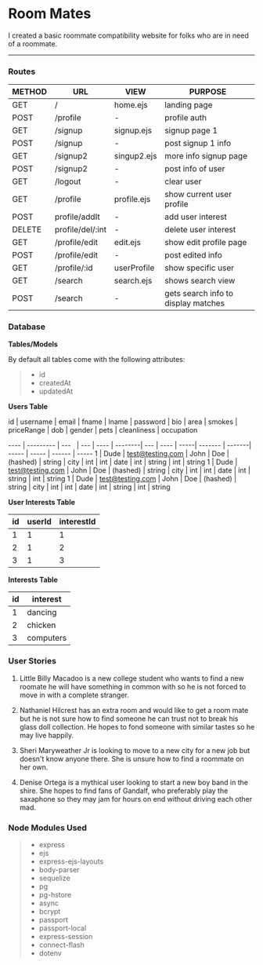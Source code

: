 Room Mates
===================


I created a basic roommate compatibility website for folks who are in need of a roommate.

----------


### Routes


METHOD   | URL      | VIEW        | PURPOSE
-------- | ---      | ---         |  ---     
GET      | /        | home.ejs    | landing page
POST     | /profile | -           | profile auth
GET      | /signup  | signup.ejs  | signup page 1
POST     | /signup  | -           | post signup 1 info
GET      | /signup2 | singup2.ejs | more info signup page
POST     | /signup2 | -           | post info of user
GET      | /logout  | -           | clear user
GET      | /profile | profile.ejs | show current user profile
POST     | profile/addIt    | -           | add user interest
DELETE   | profile/del/:int | -           | delete user interest
GET      | /profile/edit    | edit.ejs    | show edit profile page
POST     | /profile/edit    | -           | post edited info
GET      | /profile/:id     | userProfile | show specific user
GET      | /search           | search.ejs     | shows search view
POST     | /search          | -    | gets search info to display matches






### Database

**Tables/Models** 

By default all tables come with the following attributes:

> - id
> -  createdAt
> - updatedAt


**Users Table**



id   | username  | email | fname | lname | password | bio | area | smokes | priceRange | dob | gender | pets | cleanliness | occupation

---- | --------- | ---    |  ---  | ---- | --------| --- | ---- | -----| ------- | -------| ----- | ----- | ------ |  ----- 
1    | Dude | test@testing.com | John | Doe | (hashed) | string | city | int | int | date | int | string | int | string
1    | Dude | test@testing.com | John | Doe | (hashed) | string | city | int | int | date | int | string | int | string
1    | Dude | test@testing.com | John | Doe | (hashed) | string | city | int | int | date | int | string | int | string

**User Interests Table**


id   | userId | interestId |
------ | ---      | ---    
1| 1 | 1
2| 1 | 2
3| 1 | 3

**Interests Table**


id   | interest| 
| -------- | ---  
1| dancing
2| chicken
3| computers


### User Stories

1. Little Billy Macadoo is a new college student who wants to find a new roomate he will have something in common with so he is not forced to move in with a complete stranger.
 
2. Nathaniel Hilcrest has an extra room and would like to get a room mate but he is not sure how to find someone he can trust not to break his glass doll collection. He hopes to fond someone with similar tastes so he may live happily.

3. Sheri Maryweather Jr is looking to move to a new city for a new job but doesn't know anyone there. She is unsure how to find a roommate on her own.

4. Denise Ortega is a mythical user looking to start a new boy band in the shire. She hopes to find fans of Gandalf, who preferably play the saxaphone so they may jam for hours on end without driving each other mad.



### Node Modules Used

>- express
>- ejs
>- express-ejs-layouts
>- body-parser
>- sequelize
>- pg
>- pg-hstore
>- async
>- bcrypt
>- passport
>- passport-local
>- express-session
>- connect-flash
>- dotenv
